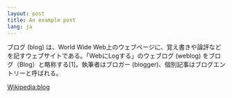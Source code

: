 ```yaml
---
layout: post
title: An example post
lang: ja
---
```


ブログ (blog) は、World Wide Web上のウェブページに、覚え書きや論評などを記すウェブサイトである。「WebにLogする」のウェブログ (weblog) をブログ（Blog）と略称する[1]。執筆者はブロガー (blogger)、個別記事はブログエントリーと呼ばれる。

[Wikipedia:blog](https://en.wikipedia.org/wiki/Blog)
